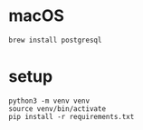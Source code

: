 
# macOS

```bash
brew install postgresql
```

# setup

```
python3 -m venv venv
source venv/bin/activate
pip install -r requirements.txt
```
